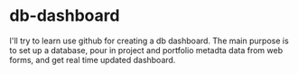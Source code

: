 # db-dashboard
I'll try to learn use github for creating a db dashboard.
The main purpose is to set up a database, pour in project and portfolio metadta data from web forms, and get real time updated dashboard. 

